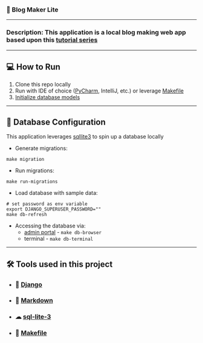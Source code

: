 ### 📄 Blog Maker Lite

---

### Description: This application is a local blog making web app based upon this [tutorial series][tutorial]

---

## 💻 How to Run

1. Clone this repo locally
2. Run with IDE of choice ([PyCharm][pycharm], IntelliJ, etc.) or leverage [Makefile](makefile)
3. [Initialize database models](#-database-configuration)

---

## 💾 Database Configuration

This application leverages [sqllite3][sql-lite-3] to spin up a database locally

- Generate migrations:
```shell
make migration
```

- Run migrations:
```shell
make run-migrations
```

- Load database with sample data:
```shell
# set password as env variable
export DJANGO_SUPERUSER_PASSWORD=""
make db-refresh
```

- Accessing the database via: 
  - [admin portal](http://localhost:8000/admin/) - ```make db-browser```
  - terminal -  ```make db-terminal```

---

## 🛠 Tools used in this project 

- ### 🐍 [Django][django]
- ### 📘 [Markdown][markdown]
- ### ☁ [sql-lite-3][sql-lite-3]
- ### 📝 [Makefile][makefile]


[tutorial]: https://www.mostlypython.com/django-from-first-principles-2/
[pycharm]: https://www.jetbrains.com/guide/python/tutorials/getting-started-pycharm/installation-and-setup/
[django]: https://www.djangoproject.com/
[markdown]: https://www.markdownguide.org/getting-started/
[sql-lite-3]: https://docs.python.org/3/library/sqlite3.html
[makefile]: https://www.gnu.org/software/make/manual/make.html